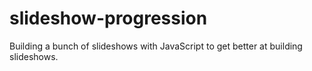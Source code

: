 # slideshow-progression
Building a bunch of slideshows with JavaScript to get better at building slideshows.
